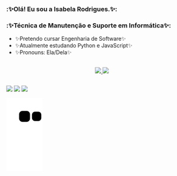 
### :✨Olá! Eu sou a Isabela Rodrigues.✨:
### :✨Técnica de Manutenção e Suporte em Informática✨:

- ✨Pretendo cursar Engenharia de Software✨
- ✨Atualmente estudando Python e JavaScript✨
- ✨Pronouns: Ela/Dela✨

##
  <div align="center">
  <a href="https://github.com/isadevel">
  <img height="180em" src="https://github-readme-stats.vercel.app/api?username=isadevel&show_icons=true&theme=dracula&include_all_commits=true&count_private=true"/>
  <img height="180em" src="https://github-readme-stats.vercel.app/api/top-langs/?username=isadevel&layout=compact&langs_count=7&theme=dracula"/>
</div>
  
  ##
 
<div> 
  <a href="https://instagram.com/isadevel" target="_blank"><img src="https://img.shields.io/badge/-Instagram-%23E4405F?style=for-the-badge&logo=instagram&logoColor=white" target="_blank"></a>
  <a href = "mailto:isadevelcontato@gmail.com"><img src="https://img.shields.io/badge/-Gmail-%23333?style=for-the-badge&logo=gmail&logoColor=white" target="_blank"></a>
  <a href="https://www.linkedin.com/in/isadevel" target="_blank"><img src="https://img.shields.io/badge/-LinkedIn-%230077B5?style=for-the-badge&logo=linkedin&logoColor=white" target="_blank"></a> 
 
  
  
  
  
  
  ![Snake animation](https://github.com/isadevel/isadevel/blob/output/github-contribution-grid-snake.svg)
 
</div>
